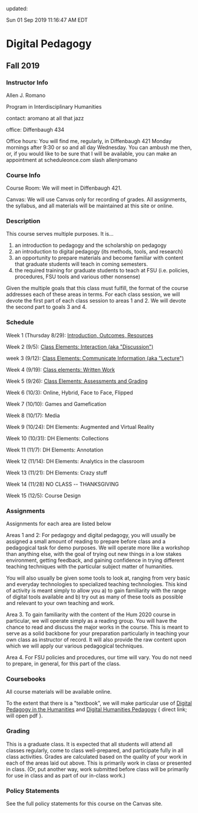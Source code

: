 updated:

Sun 01 Sep 2019 11:16:47 AM EDT

# Digital Pedagogy
## Fall 2019

### Instructor Info

Allen J. Romano

Program in Interdisciplinary Humanities

contact: aromano at all that jazz

office: Diffenbaugh 434

Office hours: You will find me, regularly, in Diffenbaugh 421 Monday mornings after 9:30 or so and all day Wednesday. You can ambush me then, or, if you would like to be sure that I will be available, you can make an appointment at scheduleonce.com slash allenjromano

### Course Info

Course Room: We will meet in Diffenbaugh 421.

Canvas: We will use Canvas only for recording of grades. All assignments, the syllabus, and all materials will be maintained at this site or online.

### Description

This course serves multiple purposes. It is...
1. an introduction to pedagogy and the scholarship on pedagogy
2. an introduction to digital pedagogy (its methods, tools, and research)
3. an opportunity to prepare materials and become familiar with content that graduate students will teach in coming semesters. 
4. the required training for graduate students to teach at FSU (i.e. policies, procedures, FSU tools and various other nonsense)

Given the multiple goals that this class must fulfill, the format of the course addresses each of these areas in terms. For each class session, we will devote the first part of each class session to areas 1 and 2. We will devote the second part to goals 3 and 4.

### Schedule

Week 1 (Thursday 8/29): [Introduction, Outcomes, Resources](week1)

Week 2 (9/5): [Class Elements: Interaction (aka "Discussion")](week2)

week 3 (9/12): [Class Elements: Communicate Information (aka "Lecture")](week3)

Week 4 (9/19): [Class elements: Written Work](week4)

Week 5 (9/26): [Class Elements: Assessments and Grading](week5)

Week 6 (10/3): Online, Hybrid, Face to Face, Flipped

Week 7 (10/10): Games and Gamefication

Week 8 (10/17): Media

Week 9 (10/24): DH Elements: Augmented and Virtual Reality

Week 10 (10/31): DH Elements: Collections

Week 11 (11/7): DH Elements: Annotation

Week 12 (11/14): DH Elements: Analytics in the classroom

Week 13 (11/21): DH Elements: Crazy stuff 

Week 14 (11/28) NO CLASS -- THANKSGIVING

Week 15 (12/5): Course Design

### Assignments
Assignments for each area are listed below

Areas 1 and 2: For pedagogy and digital pedagogy, you will usually be assigned a small amount of reading to prepare before class and a pedagogical task for demo purposes. We will operate more like a workshop than anything else, with the goal of trying out new things in a low stakes environment, getting feedback, and gaining confidence in trying different teaching techniques with the particular subject matter of humanities. 

You will also usually be given some tools to look at, ranging from very basic and everyday technologies to specialized teaching technologies. This kind of activity is meant simply to allow you a) to gain familiarity with the range of digital tools available and b) try out as many of these tools as possible and relevant to your own teaching and work. 

Area 3. To gain familiarity with the content of the Hum 2020 course in particular, we will operate simply as a reading group. You will have the chance to read and discuss the major works in the course. This is meant to serve as a solid backbone for your preparation particularly in teaching your own class as instructor of record. It will also provide the raw content upon which we will apply our various pedagogical techniques.

Area 4. For FSU policies and procedures, our time will vary. You do not need to prepare, in general, for this part of the class. 

### Coursebooks

All course materials will be available online.

To the extent that there is a "textbook", we will make particular use of [Digital Pedagogy in the Humanities](https://digitalpedagogy.mla.hcommons.org/description/) and [Digital Humanities Pedagogy](https://www.google.com/url?sa=t&rct=j&q=&esrc=s&source=web&cd=4&ved=2ahUKEwi-jIHDkqjkAhXMT98KHbJHBM0QFjADegQIARAC&url=https%3A%2F%2Fwww.oapen.org%2Fdownload%3Ftype%3Ddocument%26docid%3D646740&usg=AOvVaw36pWJi9uG9s3QUETdNKNAN) { direct link; will open pdf }. 

### Grading

This is a graduate class. It is expected that all students will attend all classes regularly, come to class well-prepared, and participate fully in all class activities. 
Grades are calculated based on the quality of your work in each of the areas laid out above. This is primarily work in class or presented in class. (Or, put another way, work submitted before class will be primarily for use in class and as part of our in-class work.) 


### Policy Statements

See the full policy statements for this course on the Canvas site.


